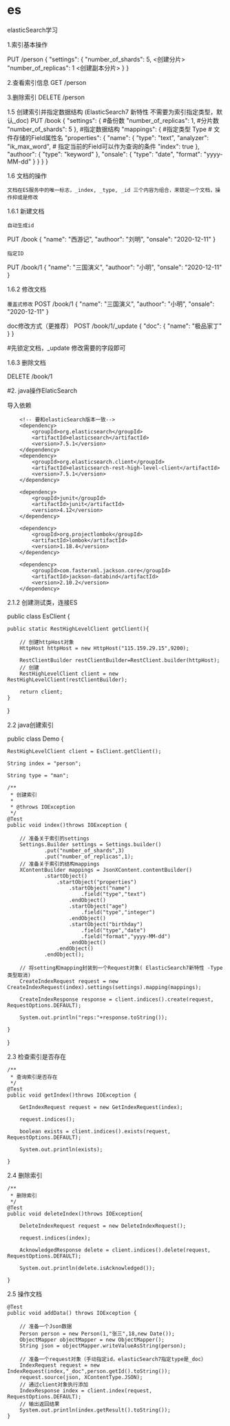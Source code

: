# es
elasticSearch学习

1.索引基本操作

PUT /person
{
  "settings": {
    "number_of_shards": 5,   <创建分片>
    "number_of_replicas": 1  <创建副本分片>
  }
}

2.查看索引信息
GET /person

3.删除索引
DELETE /person

1.5 创建索引并指定数据结构 (ElasticSearch7 新特性 不需要为索引指定类型，默认_doc)
PUT /book
{
  "settings": {
      #备份数
    "number_of_replicas": 1,
      #分片数
   	"number_of_shards": 5
  },
    #指定数据结构
  "mappings": {
    #指定类型 Type
    # 文件存储的Field属性名
      "properties": {
        "name": {
          "type": "text",
          "analyzer": "ik_max_word",
    #   指定当前的Field可以作为查询的条件
          "index": true
        },
        "authoor": {
          "type": "keyword"
        },
        "onsale": {
          "type": "date",
          "format": "yyyy-MM-dd"
        }
      }
  }
}

1.6 文档的操作

    文档在ES服务中的唯一标志，_index, _type, _id 三个内容为组合，来锁定一个文档，操作抑或是修改

1.6.1 新建文档

`自动生成id`

PUT /book
{
  "name": "西游记",
  "authoor": "刘明",
  "onsale": "2020-12-11"
}

`指定ID`

PUT /book/1
{
  "name": "三国演义",
  "authoor": "小明",
  "onsale": "2020-12-11"
}

1.6.2 修改文档

`覆盖式修改`
POST /book/1
{
  "name": "三国演义",
  "authoor": "小明",
  "onsale": "2020-12-11"
}


doc修改方式（更推荐）
POST /book/1/_update
{
  "doc": {
    "name": "极品家丁"
  }
}
 
#先锁定文档，_update  修改需要的字段即可

1.6.3 删除文档

DELETE /book/1

#2. java操作ElaticSearch

导入依赖
        
        <!-- 要和elasticSearch版本一致-->
        <dependency>
            <groupId>org.elasticsearch</groupId>
            <artifactId>elasticsearch</artifactId>
            <version>7.5.1</version>
        </dependency>
        <dependency>
            <groupId>org.elasticsearch.client</groupId>
            <artifactId>elasticsearch-rest-high-level-client</artifactId>
            <version>7.5.1</version>
        </dependency>

        <dependency>
            <groupId>junit</groupId>
            <artifactId>junit</artifactId>
            <version>4.12</version>
        </dependency>

        <dependency>
            <groupId>org.projectlombok</groupId>
            <artifactId>lombok</artifactId>
            <version>1.18.4</version>
        </dependency>

        <dependency>
            <groupId>com.fasterxml.jackson.core</groupId>
            <artifactId>jackson-databind</artifactId>
            <version>2.10.2</version>
        </dependency>


2.1.2 创建测试类，连接ES

public class EsClient {

    public static RestHighLevelClient getClient(){

        // 创建httpHost对象
        HttpHost httpHost = new HttpHost("115.159.29.15",9200);

        RestClientBuilder restClientBuilder=RestClient.builder(httpHost);
        // 创建
        RestHighLevelClient client = new RestHighLevelClient(restClientBuilder);

        return client;
    }

}

2.2 java创建索引

public class Demo {

    RestHighLevelClient client = EsClient.getClient();

    String index = "person";

    String type = "man";

    /**
     * 创建索引
     *
     * @throws IOException
     */
    @Test
    public void index()throws IOException {

        // 准备关于索引的settings
        Settings.Builder settings = Settings.builder()
                .put("number_of_shards",3)
                .put("number_of_replicas",1);
        // 准备关于索引的结构mappings
        XContentBuilder mappings = JsonXContent.contentBuilder()
                .startObject()
                    .startObject("properties")
                        .startObject("name")
                            .field("type","text")
                        .endObject()
                        .startObject("age")
                            .field("type","integer")
                        .endObject()
                        .startObject("birthday")
                            .field("type","date")
                            .field("format","yyyy-MM-dd")
                        .endObject()
                    .endObject()
                .endObject();

        // 将setting和mapping封装到一个Request对象( ElasticSearch7新特性 -Type类型取消)
        CreateIndexRequest request = new CreateIndexRequest(index).settings(settings).mapping(mappings);

        CreateIndexResponse response = client.indices().create(request, RequestOptions.DEFAULT);

        System.out.println("reps:"+response.toString());

    }
}

2.3 检查索引是否存在

    /**
     * 查询索引是否存在
     */
    @Test
    public void getIndex()throws IOException {

        GetIndexRequest request = new GetIndexRequest(index);

        request.indices();

        boolean exists = client.indices().exists(request, RequestOptions.DEFAULT);

        System.out.println(exists);

    }

2.4 删除索引

    /**
     * 删除索引
     */
    @Test
    public void deleteIndex()throws IOException{

        DeleteIndexRequest request = new DeleteIndexRequest();

        request.indices(index);

        AcknowledgedResponse delete = client.indices().delete(request, RequestOptions.DEFAULT);

        System.out.println(delete.isAcknowledged());

    }

2.5 操作文档

    @Test
    public void addData() throws IOException {

        // 准备一个Json数据
        Person person = new Person(1,"张三",18,new Date());
        ObjectMapper objectMapper = new ObjectMapper();
        String json = objectMapper.writeValueAsString(person);

        // 准备一个request对象（手动指定id，elasticSearch7指定type是_doc）
        IndexRequest request = new IndexRequest(index,"_doc",person.getId().toString());
        request.source(json, XContentType.JSON);
        // 通过client对象执行添加
        IndexResponse index = client.index(request, RequestOptions.DEFAULT);
        // 输出返回结果
        System.out.println(index.getResult().toString());
    }




















